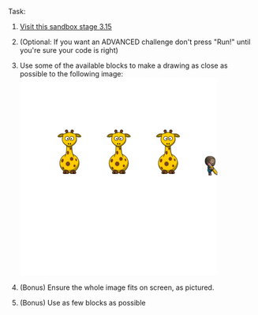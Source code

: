 Task: 

1. [Visit this sandbox stage 3.15](https://studio.code.org/s/course3/stage/3/puzzle/15)

1. (Optional: If you want an ADVANCED challenge don't press "Run!" until you're sure your code is right)

1. Use some of the available blocks to make a drawing as close as possible to the following image:  !["three giraffes standing in a line"](assessment_task_course3_3.15_draw_three_giraffes.png)

1. (Bonus) Ensure the whole image fits on screen, as pictured.

1. (Bonus) Use as few blocks as possible
